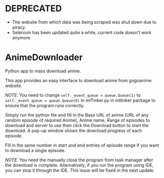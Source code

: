 # DEPRECATED
* The website from which data was being scraped was shut down due to piracy. 
* Selenium has been updated quite a while, current code doesn't work anymore.

# AnimeDownloader
Python app to mass download anime.

This app provides an easy interface to download anime from gogoanime website.

*NOTE*: You need to change `self._event_queue = queue.Queue(1)`  to  `self._event_queue = queue.Queue(0)` 
in mtTinker.py in mttinker package to ensure that the program runs correctly.

Simply run the python file and fill in the Base URL of anime (URL of any random episode of required Anime), Anime name, Range of episodes to download and server to use
then click the Download button to start the download.
A pop-up window shows the download progress of each episode.

Fill in the same number in start and end entries of episode range if you want to download a single episode.

*NOTE*: You need the manually close the program from task manager after the download is complete. 
        Alternatively, if you run the program using IDE, you can stop it through the IDE.
        This issue will be fixed in the next update.
